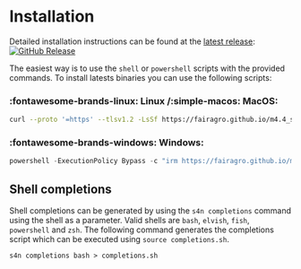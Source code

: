 # Installation
Detailed installation instructions can be found at the [latest release](https://github.com/fairagro/m4.4_sciwin_client/releases/latest):
[![GitHub Release](https://img.shields.io/github/v/release/fairagro/m4.4_sciwin_client)](https://github.com/fairagro/m4.4_sciwin_client/releases/latest)

The easiest way is to use the `shell` or `powershell` scripts with the provided commands.
To install latests binaries you can use the following scripts:

### :fontawesome-brands-linux: Linux /:simple-macos: MacOS:
```bash
curl --proto '=https' --tlsv1.2 -LsSf https://fairagro.github.io/m4.4_sciwin_client/get_s4n.sh | sh 
```

### :fontawesome-brands-windows: Windows:
```powershell
powershell -ExecutionPolicy Bypass -c "irm https://fairagro.github.io/m4.4_sciwin_client/get_s4n.ps1 | iex"
```

## Shell completions
Shell completions can be generated by using the `s4n completions` command using the shell as a parameter. Valid shells are `bash`, `elvish`, `fish`, `powershell` and `zsh`.
The following command generates the completions script which can be executed using `source completions.sh`.
```
s4n completions bash > completions.sh
```